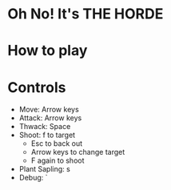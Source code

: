 # Oh No! It's THE HORDE

# How to play

# Controls
* Move: Arrow keys
* Attack: Arrow keys
* Thwack: Space
* Shoot: f to target
  * Esc to back out
  * Arrow keys to change target
  * F again to shoot
* Plant Sapling: s
* Debug: `